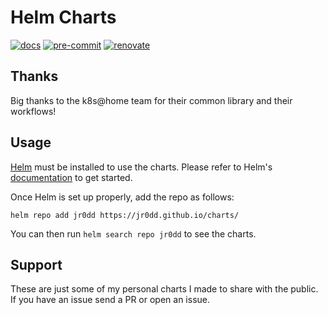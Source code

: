 # Helm Charts

[![docs](https://img.shields.io/badge/docs-rtfm-yellow?logo=gitbook&logoColor=white&style=for-the-badge)](https://github.com/jr0dd/charts)
[![pre-commit](https://img.shields.io/badge/pre--commit-enabled-brightgreen?logo=pre-commit&logoColor=white&style=for-the-badge)](https://github.com/pre-commit/pre-commit)
[![renovate](https://img.shields.io/badge/renovate-enabled-brightgreen?style=for-the-badge&logo=renovatebot&logoColor=white)](https://github.com/renovatebot/renovate)

## Thanks

Big thanks to the k8s@home team for their common library
and their workflows!

## Usage

[Helm](https://helm.sh) must be installed to use the charts.
Please refer to Helm's [documentation](https://helm.sh/docs/) to get started.

Once Helm is set up properly, add the repo as follows:

```console
helm repo add jr0dd https://jr0dd.github.io/charts/
```

You can then run `helm search repo jr0dd` to see the charts.

## Support

These are just some of my personal charts I made to share with the public.
If you have an issue send a PR or open an issue.
